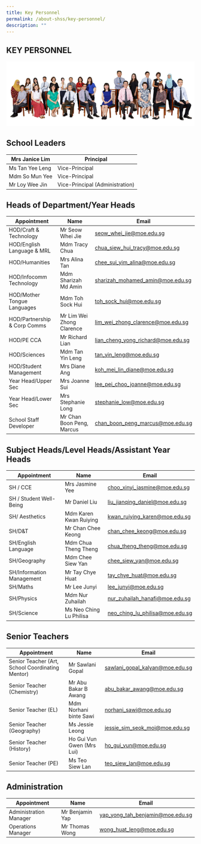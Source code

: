 ```yaml
---
title: Key Personnel
permalink: /about-shss/key-personnel/
description: ""
---
```

KEY PERSONNEL
-------------
![](/images/Staff/SL%20and%20MM%202.jpg)

School Leaders
--------------
<table>
<thead>
  <tr>
    <th>Mrs Janice Lim</th>
    <th>Principal<br></th>
  </tr>
</thead>
<tbody>
  <tr>
    <td>Ms Tan Yee Leng</td>
    <td>Vice-Principal</td>
  </tr>
  <tr>
    <td>Mdm So Mun Yee</td>
    <td>Vice-Principal</td>
  </tr>
  <tr>
    <td>Mr Loy Wee Jin </td>
    <td>Vice-Principal (Administration)</td>
  </tr>
</tbody>
</table>


Heads of Department/Year Heads
------------------------------

|Appointment			| Name			| Email
| -------- | -------- | -------- |
|  HOD/Craft & Technology	|	Mr Seow Whei Jie |	seow_whei_jie@moe.edu.sg
| HOD/English Language & MRL	| Mdm Tracy Chua	     |   chua_siew_hui_tracy@moe.edu.sg
| HOD/Humanities		|	Mrs Alina Tan	|	chee_sui_yim_alina@moe.edu.sg
| HOD/Infocomm Technology	|	Mdm Sharizah Md Amin |	sharizah_mohamed_amin@moe.edu.sg
| HOD/Mother Tongue Languages	| Mdm Toh Sock Hui |	toh_sock_hui@moe.edu.sg
| HOD/Partnership & Corp Comms	| Mr Lim Wei Zhong Clarence | lim_wei_zhong_clarence@moe.edu.sg
| HOD/PE CCA		|	Mr Richard Lian	|	lian_cheng_yong_richard@moe.edu.sg
| HOD/Sciences		|	Mdm Tan Yin Leng |	tan_yin_leng@moe.edu.sg
| HOD/Student Management	|	Mrs Diane Ang	|	koh_mei_lin_diane@moe.edu.sg
| Year Head/Upper Sec	|	Mrs Joanne Sui	|	lee_pei_choo_joanne@moe.edu.sg
| Year Head/Lower Sec	|	Mrs Stephanie Long |	stephanie_low@moe.edu.sg
| School Staff Developer	|	Mr Chan Boon Peng, Marcus |	chan_boon_peng_marcus@moe.edu.sg


Subject Heads/Level Heads/Assistant Year Heads
----------------------------------------------
   
| Appointment		|	Name		|	Email
| -------- | -------- | -------- |
| SH / CCE		|	Mrs Jasmine Yee	|	choo_xinyi_jasmine@moe.edu.sg
| SH / Student Well-Being	|	Mr Daniel Liu	|	liu_jianqing_daniel@moe.edu.sg
| SH/ Aesthetics	|		Mdm Karen Kwan Ruiying	| kwan_ruiying_karen@moe.edu.sg
| SH/D&T		|		Mr Chan Chee Keong |	chan_chee_keong@moe.edu.sg
| SH/English Language	|	Mdm Chua Theng Theng |	chua_theng_theng@moe.edu.sg
| SH/Geography		|	Mdm Chee Siew Yan |	chee_siew_yan@moe.edu.sg
| SH/Information Management |	Mr Tay Chye Huat |	tay_chye_huat@moe.edu.sg
| SH/Maths		|	Mr Lee Junyi	|	lee_junyi@moe.edu.sg
| SH/Physics		|	Mdm Nur Zuhailah |	nur_zuhailah_hanafi@moe.edu.sg
| SH/Science		|	Ms Neo Ching Lu Philisa	| neo_ching_lu_philisa@moe.edu.sg

Senior Teachers
---------------
| Appointment | Name | Email |
| -------- | -------- | -------- |
| Senior Teacher (Art, School Coordinating Mentor)     | Mr Sawlani Gopal     | sawlani_gopal_kalyan@moe.edu.sg     |
| Senior Teacher (Chemistry)     | Mr Abu Bakar B Awang     | abu_bakar_awang@moe.edu.sg     |
| Senior Teacher (EL)     | Mdm Norhani binte Sawi     | norhani_sawi@moe.edu.sg     |
| Senior Teacher (Geography)     | Ms Jessie Leong     | jessie_sim_seok_moi@moe.edu.sg     |
| Senior Teacher (History)     | Ho Gui Vun Gwen (Mrs Lui)     | ho_gui_vun@moe.edu.sg     |
| Senior Teacher (PE)     | Ms Teo Siew Lan     | teo_siew_lan@moe.edu.sg     |

Administration
--------------

| Appointment	|	Name	|	Email
| -------- | -------- | -------- |
| Administration Manager |	Mr Benjamin Yap	| yap_yong_tah_benjamin@moe.edu.sg
| Operations Manager	| Mr Thomas Wong |	wong_huat_leng@moe.edu.sg
